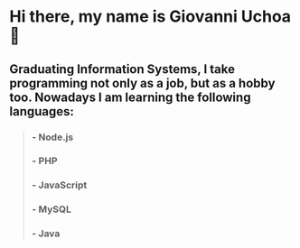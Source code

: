 # Hi there, my name is **Giovanni Uchoa**👋

## Graduating Information Systems, I take programming not only as a job, but as a hobby too. Nowadays I am learning the following languages:

> ### - Node.js
> ### - PHP
> ### - JavaScript
> ### - MySQL
> ### - Java

